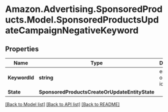# Amazon.Advertising.SponsoredProducts.Model.SponsoredProductsUpdateCampaignNegativeKeyword

## Properties

Name | Type | Description | Notes
------------ | ------------- | ------------- | -------------
**KeywordId** | **string** | entity object identifier | 
**State** | **SponsoredProductsCreateOrUpdateEntityState** |  | [optional] 

[[Back to Model list]](../README.md#documentation-for-models) [[Back to API list]](../README.md#documentation-for-api-endpoints) [[Back to README]](../README.md)

